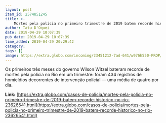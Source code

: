 ```yaml
---
layout: post
item_id: 2574851245
title: >-
    Mortes pela polícia no primeiro trimestre de 2019 batem recorde histórico no Rio
author: Tatu D'Oquei
date: 2019-04-29 10:07:39
pub_date: 2019-04-29 10:07:39
time_added: 2019-04-29 20:29:42
category: 
tags: []
image: https://extra.globo.com/incoming/23451212-7ad-641/w976h550-PROP/81014446_a-man-is-seen-next-to-the-wall-with-bullet-holes-at-a-house-where-police-officers-confronte-(2).jpg
---
```


Os primeiros três meses do governo Wilson Witzel bateram recorde de mortes pela polícia no Rio em um trimestre: foram 434 registros de homicídios decorrentes de intervenção policial — uma média de quatro por dia.

**Link:** [https://extra.globo.com/casos-de-policia/mortes-pela-policia-no-primeiro-trimestre-de-2019-batem-recorde-historico-no-rio-23626541.html](https://extra.globo.com/casos-de-policia/mortes-pela-policia-no-primeiro-trimestre-de-2019-batem-recorde-historico-no-rio-23626541.html)

